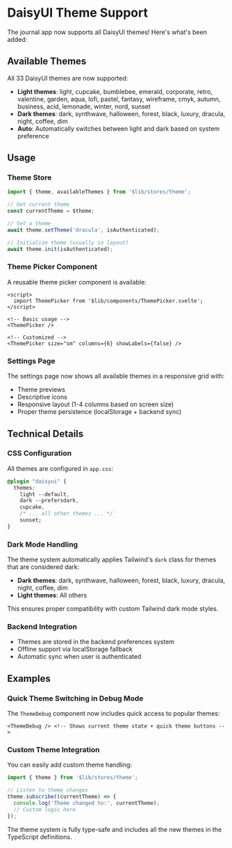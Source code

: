 # DaisyUI Theme Support

The journal app now supports all DaisyUI themes! Here's what's been added:

## Available Themes

All 33 DaisyUI themes are now supported:
- **Light themes**: light, cupcake, bumblebee, emerald, corporate, retro, valentine, garden, aqua, lofi, pastel, fantasy, wireframe, cmyk, autumn, business, acid, lemonade, winter, nord, sunset
- **Dark themes**: dark, synthwave, halloween, forest, black, luxury, dracula, night, coffee, dim
- **Auto**: Automatically switches between light and dark based on system preference

## Usage

### Theme Store

```typescript
import { theme, availableThemes } from '$lib/stores/theme';

// Get current theme
const currentTheme = $theme;

// Set a theme
await theme.setTheme('dracula', isAuthenticated);

// Initialize theme (usually in layout)
await theme.init(isAuthenticated);
```

### Theme Picker Component

A reusable theme picker component is available:

```svelte
<script>
  import ThemePicker from '$lib/components/ThemePicker.svelte';
</script>

<!-- Basic usage -->
<ThemePicker />

<!-- Customized -->
<ThemePicker size="sm" columns={6} showLabels={false} />
```

### Settings Page

The settings page now shows all available themes in a responsive grid with:
- Theme previews
- Descriptive icons
- Responsive layout (1-4 columns based on screen size)
- Proper theme persistence (localStorage + backend sync)

## Technical Details

### CSS Configuration

All themes are configured in `app.css`:

```css
@plugin "daisyui" {
  themes:
    light --default,
    dark --prefersdark,
    cupcake,
    /* ... all other themes ... */
    sunset;
}
```

### Dark Mode Handling

The theme system automatically applies Tailwind's `dark` class for themes that are considered dark:

- **Dark themes**: dark, synthwave, halloween, forest, black, luxury, dracula, night, coffee, dim
- **Light themes**: All others

This ensures proper compatibility with custom Tailwind dark mode styles.

### Backend Integration

- Themes are stored in the backend preferences system
- Offline support via localStorage fallback
- Automatic sync when user is authenticated

## Examples

### Quick Theme Switching in Debug Mode

The `ThemeDebug` component now includes quick access to popular themes:

```svelte
<ThemeDebug /> <!-- Shows current theme state + quick theme buttons -->
```

### Custom Theme Integration

You can easily add custom theme handling:

```typescript
import { theme } from '$lib/stores/theme';

// Listen to theme changes
theme.subscribe((currentTheme) => {
  console.log('Theme changed to:', currentTheme);
  // Custom logic here
});
```

The theme system is fully type-safe and includes all the new themes in the TypeScript definitions.
